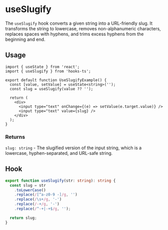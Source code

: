 # useSlugify

The `useSlugify` hook converts a given string into a URL-friendly slug. It transforms the string to lowercase, removes non-alphanumeric characters, replaces spaces with hyphens, and trims excess hyphens from the beginning and end.

## Usage

```tsx
import { useState } from 'react';
import { useSlugify } from 'hooks-ts';

export default function UseSlugifyExample() {
  const [value, setValue] = useState<string>('');
  const slug = useSlugify(value ?? '');

  return (
    <div>
      <input type="text" onChange={(e) => setValue(e.target.value)} />
      <input type="text" value={slug} />
    </div>
  );
}
```

### Returns

`slug: string` - The slugified version of the input string, which is a lowercase, hyphen-separated, and URL-safe string.

## Hook

```ts
export function useSlugify(str: string): string {
  const slug = str
    .toLowerCase()
    .replace(/[^a-z0-9 -]/g, '')
    .replace(/\s+/g, '-')
    .replace(/-+/g, '-')
    .replace(/^-+|-+$/g, '');

  return slug;
}
```
